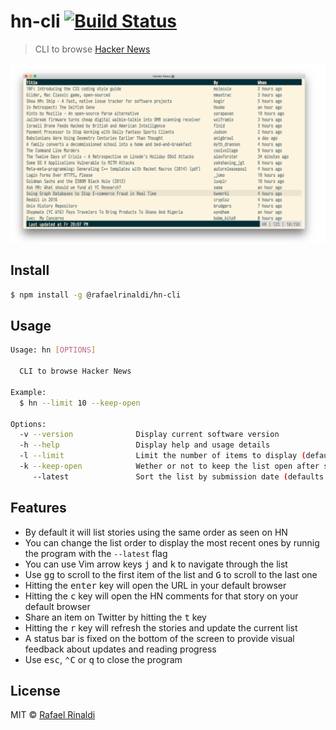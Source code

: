 # hn-cli [![Build Status](https://semaphoreci.com/api/v1/projects/b264dc61-16ef-44f3-8130-4fbb5dd25169/676578/badge.svg)](https://semaphoreci.com/rafaelrinaldi/hn-cli)

> CLI to browse [Hacker News](http://news.ycombinator.com)

[![demo](./demo.png)](https://cloudup.com/iUsrpNT00WI)

## Install

```sh
$ npm install -g @rafaelrinaldi/hn-cli
```

## Usage

```sh
Usage: hn [OPTIONS]

  CLI to browse Hacker News

Example:
  $ hn --limit 10 --keep-open

Options:
  -v --version              Display current software version
  -h --help                 Display help and usage details
  -l --limit                Limit the number of items to display (defaults to 150)
  -k --keep-open            Wether or not to keep the list open after selecting an item (defaults to false)
     --latest               Sort the list by submission date (defaults to false)
```

## Features

* By default it will list stories using the same order as seen on HN
* You can change the list order to display the most recent ones by runnig the program with the `--latest` flag
* You can use Vim arrow keys <kbd>j</kbd> and <kbd>k</kbd> to navigate through the list
* Use <kbd>gg</kbd> to scroll to the first item of the list and <kbd>G</kbd> to scroll to the last one
* Hitting the <kbd>enter</kbd> key will open the URL in your default browser
* Hitting the <kbd>c</kbd> key will open the HN comments for that story on your default browser
* Share an item on Twitter by hitting the <kbd>t</kbd> key
* Hitting the <kbd>r</kbd> key will refresh the stories and update the current list
* A status bar is fixed on the bottom of the screen to provide visual feedback about updates and reading progress
* Use <kbd>esc</kbd>, <kbd>⌃C</kbd> or <kbd>q</kbd> to close the program

## License

MIT © [Rafael Rinaldi](http://rinaldi.io)
